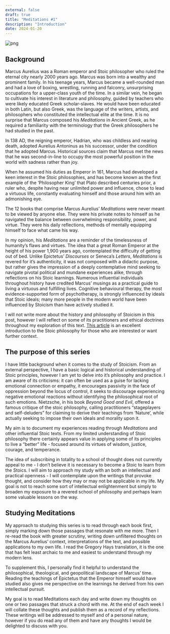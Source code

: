 ```yaml
---
external: false
draft: true
title: "Meditations #1"
description: "Introduction"
date: 2024-01-20
---
```


![png](/images/meditations/1.png)

## Background

Marcus Aurelius was a Roman emperor and Stoic philosopher who ruled the eternal city nearly 2000 years ago. Marcus was born into a wealthy and prominent family. In his teenage years, Marcus became a well-rounded man and had a love of boxing, wrestling, running and falconry, unsurprising occupations for a upper-class youth of the time. In a similar vein, he began to cultivate his interest in literature and philosophy, guided by teachers who were likely educated Greek scholar-slaves. He would have been educated in both Latin, but also Greek, was the language of the writers, artists, and philosophers who constituted the intellectual elite at the time. It is no surprise that Marcus composed his _Meditations_ in Ancient Greek, as he required a familiarity with the terminology that the Greek philosophers he had studied in the past.

In 138 AD, the reigning emperor, Hadrian, who was childless and nearing death, adopted Aurelius Antoninus as his successor, under the condition that he adopted Marcus. Historical sources claim that Marcus met the news that he was second-in-line to occupy the most powerful position in the world with sadness rather than joy. 

When he assumed his duties as Emperor in 161, Marcus had developed a keen interest in the Stoic philosophies, and has become known as the first example of the ‘Philosopher King’ that Plato described centuries prior, a ruler who, despite having near unlimited power and influence, chose to lead a virtuous life, constantly evaluating himself and those around him with an admonishing eye. 

The 12 books that comprise Marcus Aurelius’ _Meditations_  were never meant to be viewed by anyone else. They were his private notes to himself as he navigated the balance between overwhelming responsibility, power, and virtue. They were his daily reflections, methods of mentally equipping himself to face what came his way. 

In my opinion, his _Meditations_ are a reminder of the timelessness of humanity’s flaws and virtues. The idea that a great Roman Emperor at the height of his power 1,900 years ago, contemplated the difficulty of getting out of bed. Unlike Epictetus’ _Discourses_ or Seneca’s  _Letters_, _Meditations_ is revered for it’s authenticity, it was not composed with a didactic purpose, but rather gives the impression of a deeply contemplative mind seeking to navigate pivotal political and mundane experiences alike, through reflections on his Stoic learnings. Numerous influential individuals throughout history have credited Marcus’ musings as a practical guide to living a virtuous and fulfilling lives. Cognitive behavioural therapy, the most evidence-supported form of psychotherapy, is strongly influenced by ideals that Stoic ideals; many more people in the modern world have been influenced by Stoicism than have actively studied it. 

I will not write more about the history and philosophy of Stoicism in this post, however I will reflect on some of its practitioners and ethical doctrines throughout my exploration of this text. [This article](https://dailystoic.com/what-is-stoicism-a-definition-3-stoic-exercises-to-get-you-started/) is an excellent introduction to the Stoic philosophy for those who are interested or want further context.


## The purpose of this series

I have little background when it comes to the study of Stoicism. From an external perspective, I have a basic logical and historical understanding of Stoic principles, however I am yet to delve into it’s philosophy and practice. I am aware of its criticisms: it can often be used as a guise for lacking emotional connection or empathy, it encourages passivity in the face of oppression beyond the locus of control, it seeks to discourage experiencing negative emotional reactions without identifying the philosophical root of such emotions. Nietzsche, in his book _Beyond Good and Evil_, offered a famous critique of the stoic philosophy, calling practitioners “stageplayers and self-deluders” for claiming to derive their teachings from ‘Nature’, while actually seeking to impose their own ideals and morality upon it. 

My aim is to document my experiences reading through _Meditations_ and other influential Stoic texts. From my limited understanding of Stoic philosophy there certainly appears value in applying some of its principles to live a “better” life - focused around its virtues of wisdom, justice, courage, and temperance. 

The idea of subscribing in totality to a school of thought does not currently appeal to me - I don’t believe it is necessary to become a Stoic to learn from the Stoics. I will aim to approach my study with an both an intellectual and practical openness - I will contemplate upon the writings that provoke thought, and consider how they may or may not be applicable in my life. My goal is not to reach some sort of intellectual enlightenment but simply to broaden my exposure to a revered school of philosophy and perhaps learn some valuable lessons on the way. 

## Studying Meditations

My approach to studying this series is to read through each book first, simply marking down those passages that resonate with me more. Then I re-read the book with greater scrutiny, writing down unfiltered thoughts on the Marcus Aurelius’ context, interpretations of the text, and possible applications to my own life. I read the Gregory Hays translation, it is the one that has felt least archaic to me and easiest to understand through my modern lens.

To supplement this, I personally find it helpful to understand the philosophical, theological, and geopolitical landscape of Marcus’ time. Reading the teachings of Epictetus that the Emperor himself would have studied also gives me perspective on the learnings he derived from his own intellectual pursuit.

My goal is to read Meditations each day and write down my thoughts on one or two passages that struck a chord with me. At the end of each week I will collate these thoughts and publish them as a record of my reflections. These writings will be addressed to myself and of a personal nature, however if you do read any of them and have any thoughts I would be delighted to discuss with you. 